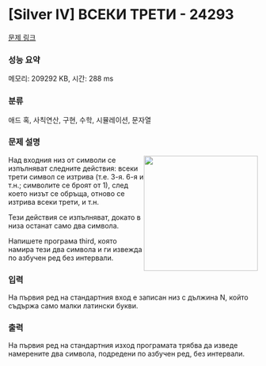 # [Silver IV] ВСЕКИ ТРЕТИ - 24293 

[문제 링크](https://www.acmicpc.net/problem/24293) 

### 성능 요약

메모리: 209292 KB, 시간: 288 ms

### 분류

애드 혹, 사칙연산, 구현, 수학, 시뮬레이션, 문자열

### 문제 설명

<p><img alt="" src="https://upload.acmicpc.net/37d1c4f5-d707-46d4-bf08-64a269f4c648/-/preview/" style="width: 230px; height: 233px; float: right;">Над входния низ от символи се изпълняват следните действия: всеки трети символ се изтрива (т.е. 3-я. 6-я и т.н.; символите се броят от 1), след което низът се обръща, отново се изтрива всеки трети, и т.н.</p>

<p>Тези действия се изпълняват, докато в низа останат само два символа.</p>

<p>Напишете програма third, която намира тези два символа и ги извежда по азбучен ред без интервали.</p>

### 입력 

 <p>На първия ред на стандартния вход е записан низ с дължина N, който съдържа само малки латински букви.</p>

### 출력 

 <p>На първия ред на стандартния изход програмата трябва да изведе намерените два символа, подредени по азбучен ред, без интервали.</p>

